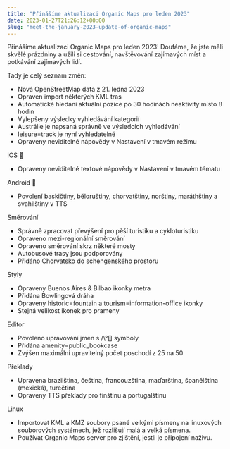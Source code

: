 ```yaml
---
title: "Přinášíme aktualizaci Organic Maps pro leden 2023"
date: 2023-01-27T21:26:12+00:00
slug: "meet-the-january-2023-update-of-organic-maps"
---
```


Přinášíme aktualizaci Organic Maps pro leden 2023! Doufáme, že jste měli skvělé prázdniny a užili si cestování, navštěvování zajímavých míst a potkávání zajímavých lidí.

Tady je celý seznam změn:

- Nová OpenStreetMap data z 21. ledna 2023
- Opraven import některých KML tras
- Automatické hledání aktuální pozice po 30 hodinách neaktivity místo 8 hodin
- Vylepšeny výsledky vyhledávání kategorií
- Austrálie je napsaná správně ve výsledcích vyhledávání
- leisure=track je nyní vyhledatelné
- Opraveny neviditelné nápovědy v Nastavení v tmavém režimu

iOS 🍏

- Opraveny neviditelné textové nápovědy v Nastavení v tmavém tématu

Android 🤖

- Povolení baskičtiny, běloruštiny, chorvatštiny, norštiny, maráthštiny a svahilštiny v TTS

Směrování

- Správně zpracovat převýšení pro pěší turistiku a cykloturistiku
- Opraveno mezi-regionální směrování
- Opraveno směrování skrz některé mosty
- Autobusové trasy jsou podporovány
- Přidáno Chorvatsko do schengenského prostoru

Styly

- Opraveny Buenos Aires & Bilbao ikonky metra
- Přidána Bowlingová dráha
- Opraveny historic=fountain a tourism=information-office ikonky
- Stejná velikost ikonek pro prameny

Editor

- Povoleno upravování jmen s /\°[] symboly
- Přidána amenity=public_bookcase
- Zvýšen maximální upravitelný počet poschodí z 25 na 50

Překlady

- Upravena brazilština, čeština, francouzština, maďarština, španělština (mexická), turečtina
- Opraveny TTS překlady pro finštinu a portugalštinu

Linux

- Importovat KML a KMZ soubory psané velkými písmeny na linuxových souborových systémech, jež rozlišují malá a velká písmena.
- Používat Organic Maps server pro zjištění, jestli je připojení naživu.
